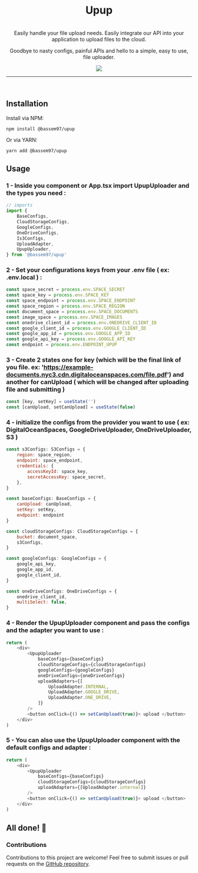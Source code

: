 <h1 align="center">
   Upup
</h1>

<br/>

<div align="center">
  Easily handle your file upload needs. Easily integrate our API into your application to upload files to the cloud.

Goodbye to nasty configs, painful APIs and hello to a simple, easy to use, file uploader.

</div>

<p align="center">
  <a href="https://github.com/uNotesOfficial/upup">
    <img src="https://img.shields.io/badge/gzipped-206kb-4ba0f6" />
  </a>

<hr/>
<br />

## Installation

Install via NPM:

```shell
npm install @bassem97/upup
```

Or via YARN:

```shell
yarn add @bassem97/upup
```

## Usage

### 1 - Inside you component or App.tsx import UpupUploader and the types you need :

```javascript
// imports
import {
    BaseConfigs,
    CloudStorageConfigs,
    GoogleConfigs,
    OneDriveConfigs,
    Is3Configs,
    UploadAdapter,
    UpupUploader,
} from '@bassem97/upup'
```

### 2 - Set your configurations keys from your .env file ( ex: .env.local ) :

```javascript
const space_secret = process.env.SPACE_SECRET
const space_key = process.env.SPACE_KEY
const space_endpoint = process.env.SPACE_ENDPOINT
const space_region = process.env.SPACE_REGION
const document_space = process.env.SPACE_DOCUMENTS
const image_space = process.env.SPACE_IMAGES
const onedrive_client_id = process.env.ONEDRIVE_CLIENT_ID
const google_client_id = process.env.GOOGLE_CLIENT_ID
const google_app_id = process.env.GOOGLE_APP_ID
const google_api_key = process.env.GOOGLE_API_KEY
const endpoint = process.env.ENDPOINT_UPUP
```

### 3 - Create 2 states one for key (which will be the final link of you file. ex: 'https://example-documents.nyc3.cdn.digitaloceanspaces.com/file.pdf') and another for canUpload ( which will be changed after uploading file and submitting )

```javascript
const [key, setKey] = useState('')
const [canUpload, setCanUpload] = useState(false)
```

### 4 - initialize the configs from the provider you want to use ( ex: DigitalOceanSpaces, GoogleDriveUploader, OneDriveUploader, S3 )

```javascript
const s3Configs: S3Configs = {
    region: space_region,
    endpoint: space_endpoint,
    credentials: {
        accessKeyId: space_key,
        secretAccessKey: space_secret,
    },
}

const baseConfigs: BaseConfigs = {
    canUpload: canUpload,
    setKey: setKey,
    endpoint: endpoint
}

const cloudStorageConfigs: CloudStorageConfigs = {
    bucket: document_space,
    s3Configs,
}

const googleConfigs: GoogleConfigs = {
    google_api_key,
    google_app_id,
    google_client_id,
}

const oneDriveConfigs: OneDriveConfigs = {
    onedrive_client_id,
    multiSelect: false,
}
```

### 4 - Render the UpupUploader component and pass the configs and the adapter you want to use :

```javascript
return (
    <div>
        <UpupUploader
            baseConfigs={baseConfigs}
            cloudStorageConfigs={cloudStorageConfigs}
            googleConfigs={googleConfigs}
            oneDriveConfigs={oneDriveConfigs}
            uploadAdapters={[
                UploadAdapter.INTERNAL,
                UploadAdapter.GOOGLE_DRIVE,
                UploadAdapter.ONE_DRIVE,
            ]}
        />
        <button onClick={() => setCanUpload(true)}> upload </button>
    </div>
)
```

### 5 - You can also use the UpupUploader component with the default configs and adapter :

```javascript
return (
    <div>
        <UpupUploader
            baseConfigs={baseConfigs}
            cloudStorageConfigs={cloudStorageConfigs}
            uploadAdapters={[UploadAdapter.internal]}
        />
        <button onClick={() => setCanUpload(true)}> upload </button>
    </div>
)
```

## All done! 🎉

### Contributions

Contributions to this project are welcome! Feel free to submit issues or pull requests on the [GitHub repository](https://github.com/uNotesOfficial/upup.git).
